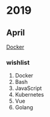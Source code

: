 # **2019**

## **April**

[Docker](https://github.com/TheProjectM/2019/tree/master/Docker)

### **wishlist**

1. Docker
2. Bash
3. JavaScript
4. Kubernetes
5. Vue
6. Golang